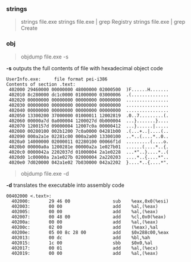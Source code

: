 
### strings

> strings file.exe
> strings file.exe | grep Registry
> strings file.exe | grep Create

### obj

> objdump file.exe -s 

**-s** outputs the full contents of file with hexadecimal object code 
```
UserInfo.exe:     file format pei-i386
Contents of section .text:
 402000 29460000 00000000 48000000 02000500  )F......H.......
 402010 8c280000 dc1c0000 01000000 03000006  .(..............
 402020 00000000 00000000 00000000 00000000  ................
 402030 00000000 00000000 00000000 00000000  ................
 402040 00000000 00000000 00000000 00000000  ................
 402050 13300200 37000000 01000011 12002819  .0..7.........(.
 402060 00000a7d 0a000004 1200027d 0b000004  ...}.......}....
 402070 1200157d 09000004 12007c0a 00000412  ...}......|.....
 402080 00280100 002b1200 7c0a0000 04281b00  .(...+..|....(..
 402090 000a2a1e 02281c00 000a2a00 13300100  ..*..(....*..0..
 4020a0 14000000 02000011 02280100 00066f1d  .........(....o.
 4020b0 00000a0a 1200281e 00000a2a 1e027b01  ......(....*..{.
 4020c0 0000042a 2202037d 01000004 2a1e0228  ...*"..}....*..(
 4020d0 1c00000a 2a1e027b 02000004 2a220203  ....*..{....*"..
 4020e0 7d020000 042a1e02 7b030000 042a2202  }....*..{....*".
```

> objdump file.exe -d

**-d** translates the executable into assembly code
```
00402000 <.text>:
  402000:       29 46 00                sub    %eax,0x0(%esi)
  402003:       00 00                   add    %al,(%eax)
  402005:       00 00                   add    %al,(%eax)
  402007:       00 48 00                add    %cl,0x0(%eax)
  40200a:       00 00                   add    %al,(%eax)
  40200c:       02 00                   add    (%eax),%al
  40200e:       05 00 8c 28 00          add    $0x288c00,%eax
  402013:       00 dc                   add    %bl,%ah
  402015:       1c 00                   sbb    $0x0,%al
  402017:       00 01                   add    %al,(%ecx)
  402019:       00 00                   add    %al,(%eax)
```


